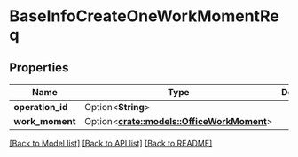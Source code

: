 # BaseInfoCreateOneWorkMomentReq

## Properties

Name | Type | Description | Notes
------------ | ------------- | ------------- | -------------
**operation_id** | Option<**String**> |  | [optional]
**work_moment** | Option<[**crate::models::OfficeWorkMoment**](OfficeWorkMoment.md)> |  | [optional]

[[Back to Model list]](../README.md#documentation-for-models) [[Back to API list]](../README.md#documentation-for-api-endpoints) [[Back to README]](../README.md)


